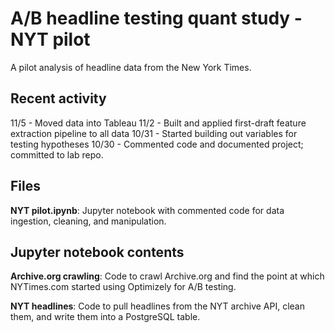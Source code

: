 # A/B headline testing quant study - NYT pilot
A pilot analysis of headline data from the New York Times.

## Recent activity
11/5 - Moved data into Tableau
11/2 - Built and applied first-draft feature extraction pipeline to all data
10/31 - Started building out variables for testing hypotheses
10/30 - Commented code and documented project; committed to lab repo.

## Files
**NYT pilot.ipynb**: Jupyter notebook with commented code for data ingestion, cleaning, and manipulation.

## Jupyter notebook contents
**Archive.org crawling**: Code to crawl Archive.org and find the point at which NYTimes.com started using Optimizely for A/B testing.

**NYT headlines**: Code to pull headlines from the NYT archive API, clean them, and write them into a PostgreSQL table.
